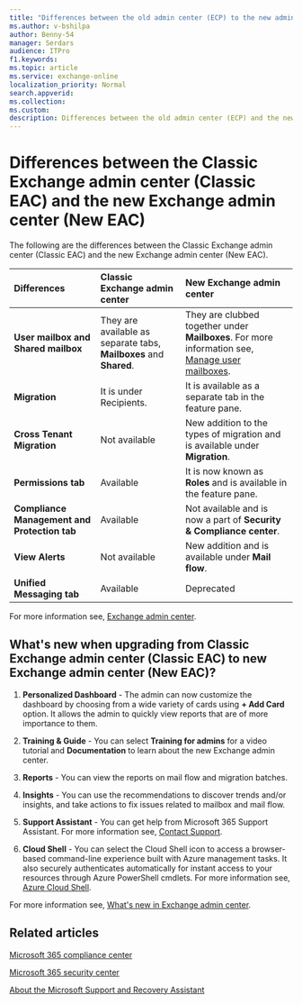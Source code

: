 ```yaml
---
title: "Differences between the old admin center (ECP) to the new admin center (EAC)"
ms.author: v-bshilpa
author: Benny-54
manager: Serdars
audience: ITPro
f1.keywords:
ms.topic: article
ms.service: exchange-online
localization_priority: Normal
search.appverid:
ms.collection:
ms.custom:
description: Differences between the old admin center (ECP) and the new admin center (EAC).
---
```


# Differences between the Classic Exchange admin center (Classic EAC) and the new Exchange admin center (New EAC)

The following are the differences between the Classic Exchange admin center (Classic EAC) and the new Exchange admin center (New EAC).

|**Differences**|**Classic Exchange admin center**|**New Exchange admin center**|
|:-----|:-----|:-----|
|**User mailbox and Shared mailbox**|They are available as separate tabs, **Mailboxes** and **Shared**.|They are clubbed together under **Mailboxes**. For more information see, [Manage user mailboxes](https://docs.microsoft.com/exchange/recipients-in-exchange-online/manage-user-mailboxes/manage-user-mailboxes).|
|**Migration**|It is under Recipients.|It is available as a separate tab in the feature pane.|
|**Cross Tenant Migration**|Not available|New addition to the types of migration and is available under **Migration**.|
|**Permissions tab**|Available|It is now known as **Roles** and is available in the feature pane.|
|**Compliance Management and Protection tab**|Available|Not available and is now a part of **Security & Compliance center**.|
|**View Alerts**|Not available|New addition and is available under **Mail flow**.|
|**Unified Messaging tab**|Available|Deprecated|

For more information see, [Exchange admin center](https://docs.microsoft.com/exchange/exchange-admin-center).

## What's new when upgrading from Classic Exchange admin center (Classic EAC) to new Exchange admin center (New EAC)?

1. **Personalized Dashboard** - The admin can now customize the dashboard by choosing from a wide variety of cards using **+ Add Card** option. It allows the admin to quickly view reports that are of more importance to them. 

2. **Training & Guide** - You can select **Training for admins** for a video tutorial and **Documentation** to learn about the new Exchange admin center.

3. **Reports** - You can view the reports on mail flow and migration batches.

4. **Insights** - You can use the recommendations to discover trends and/or insights, and take actions to fix issues related to mailbox and mail flow.

5. **Support Assistant** - You can get help from Microsoft 365 Support Assistant. For more information see, [Contact Support](https://docs.microsoft.com/microsoft-365/admin/contact-support-for-business-products?view=o365-worldwide&preserve-view=true).

6. **Cloud Shell** - You can select the Cloud Shell icon to access a browser-based command-line experience built with Azure management tasks. It also securely authenticates automatically for instant access to your resources through Azure PowerShell cmdlets. For more information see, [Azure Cloud Shell](https://docs.microsoft.com/azure/cloud-shell/overview?view=azps-4.8.0&preserve-view=true).

For more information see, [What's new in Exchange admin center](https://docs.microsoft.com/exchange/whats-new).

## Related articles

[Microsoft 365 compliance center](https://docs.microsoft.com/microsoft-365/compliance/microsoft-365-compliance-center?view=o365-worldwide&preserve-view=true)

[Microsoft 365 security center](https://docs.microsoft.com/microsoft-365/security/mtp/overview-security-center?view=o365-worldwide&preserve-view=true)

[About the Microsoft Support and Recovery Assistant](https://support.microsoft.com/office/about-the-microsoft-support-and-recovery-assistant-e90bb691-c2a7-4697-a94f-88836856c72f)

